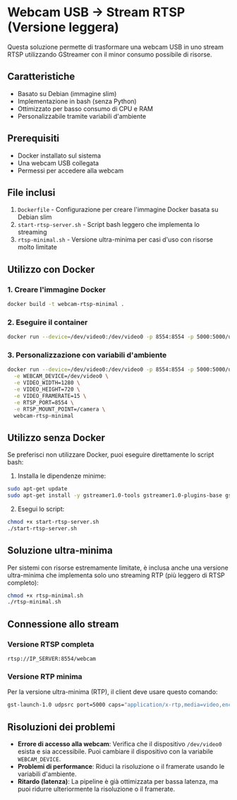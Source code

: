 # Webcam USB → Stream RTSP (Versione leggera)

Questa soluzione permette di trasformare una webcam USB in uno stream RTSP utilizzando GStreamer con il minor consumo possibile di risorse.

## Caratteristiche

- Basato su Debian (immagine slim)
- Implementazione in bash (senza Python)
- Ottimizzato per basso consumo di CPU e RAM
- Personalizzabile tramite variabili d'ambiente

## Prerequisiti

- Docker installato sul sistema
- Una webcam USB collegata
- Permessi per accedere alla webcam

## File inclusi

1. `Dockerfile` - Configurazione per creare l'immagine Docker basata su Debian slim
2. `start-rtsp-server.sh` - Script bash leggero che implementa lo streaming
3. `rtsp-minimal.sh` - Versione ultra-minima per casi d'uso con risorse molto limitate

## Utilizzo con Docker

### 1. Creare l'immagine Docker

```bash
docker build -t webcam-rtsp-minimal .
```

### 2. Eseguire il container

```bash
docker run --device=/dev/video0:/dev/video0 -p 8554:8554 -p 5000:5000/udp webcam-rtsp-minimal
```

### 3. Personalizzazione con variabili d'ambiente

```bash
docker run --device=/dev/video0:/dev/video0 -p 8554:8554 -p 5000:5000/udp \
  -e WEBCAM_DEVICE=/dev/video0 \
  -e VIDEO_WIDTH=1280 \
  -e VIDEO_HEIGHT=720 \
  -e VIDEO_FRAMERATE=15 \
  -e RTSP_PORT=8554 \
  -e RTSP_MOUNT_POINT=/camera \
  webcam-rtsp-minimal
```

## Utilizzo senza Docker

Se preferisci non utilizzare Docker, puoi eseguire direttamente lo script bash:

1. Installa le dipendenze minime:

```bash
sudo apt-get update
sudo apt-get install -y gstreamer1.0-tools gstreamer1.0-plugins-base gstreamer1.0-plugins-good gstreamer1.0-plugins-bad
```

2. Esegui lo script:

```bash
chmod +x start-rtsp-server.sh
./start-rtsp-server.sh
```

## Soluzione ultra-minima

Per sistemi con risorse estremamente limitate, è inclusa anche una versione ultra-minima che implementa solo uno streaming RTP (più leggero di RTSP completo):

```bash
chmod +x rtsp-minimal.sh
./rtsp-minimal.sh
```

## Connessione allo stream

### Versione RTSP completa
```
rtsp://IP_SERVER:8554/webcam
```

### Versione RTP minima
Per la versione ultra-minima (RTP), il client deve usare questo comando:

```bash
gst-launch-1.0 udpsrc port=5000 caps="application/x-rtp,media=video,encoding-name=H264" ! rtph264depay ! h264parse ! avdec_h264 ! autovideosink
```

## Risoluzioni dei problemi

- **Errore di accesso alla webcam**: Verifica che il dispositivo `/dev/video0` esista e sia accessibile. Puoi cambiare il dispositivo con la variabile `WEBCAM_DEVICE`.
- **Problemi di performance**: Riduci la risoluzione o il framerate usando le variabili d'ambiente.
- **Ritardo (latenza)**: La pipeline è già ottimizzata per bassa latenza, ma puoi ridurre ulteriormente la risoluzione o il framerate.